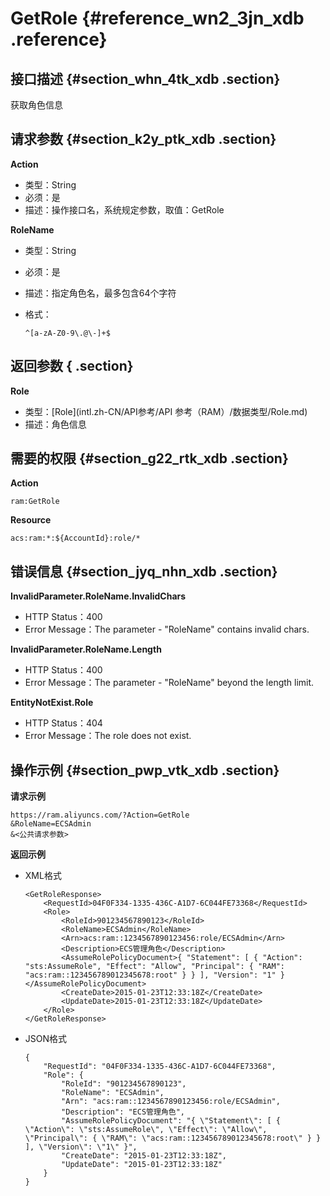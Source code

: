 # GetRole {#reference_wn2_3jn_xdb .reference}

## 接口描述 {#section_whn_4tk_xdb .section}

获取角色信息

## 请求参数 {#section_k2y_ptk_xdb .section}

**Action**

-   类型：String
-   必须：是
-   描述：操作接口名，系统规定参数，取值：GetRole

**RoleName**

-   类型：String
-   必须：是
-   描述：指定角色名，最多包含64个字符
-   格式：

    ```
    ^[a-zA-Z0-9\.@\-]+$
    ```


## 返回参数 { .section}

**Role**

-   类型：[Role](intl.zh-CN/API参考/API 参考（RAM）/数据类型/Role.md)
-   描述：角色信息

## 需要的权限 {#section_g22_rtk_xdb .section}

**Action**

```
ram:GetRole
```

**Resource**

```
acs:ram:*:${AccountId}:role/*
```

## 错误信息 {#section_jyq_nhn_xdb .section}

**InvalidParameter.RoleName.InvalidChars**

-   HTTP Status：400
-   Error Message：The parameter - "RoleName" contains invalid chars.

**InvalidParameter.RoleName.Length**

-   HTTP Status：400
-   Error Message：The parameter - "RoleName" beyond the length limit.

**EntityNotExist.Role**

-   HTTP Status：404
-   Error Message：The role does not exist.

## 操作示例 {#section_pwp_vtk_xdb .section}

**请求示例**

```
https://ram.aliyuncs.com/?Action=GetRole
&RoleName=ECSAdmin
&<公共请求参数>
```

**返回示例**

-   XML格式

    ```
    <GetRoleResponse>
        <RequestId>04F0F334-1335-436C-A1D7-6C044FE73368</RequestId>
        <Role>
            <RoleId>901234567890123</RoleId>
            <RoleName>ECSAdmin</RoleName>
            <Arn>acs:ram::1234567890123456:role/ECSAdmin</Arn>
            <Description>ECS管理角色</Description>
            <AssumeRolePolicyDocument>{ "Statement": [ { "Action": "sts:AssumeRole", "Effect": "Allow", "Principal": { "RAM": "acs:ram::123456789012345678:root" } } ], "Version": "1" }</AssumeRolePolicyDocument>
            <CreateDate>2015-01-23T12:33:18Z</CreateDate>
            <UpdateDate>2015-01-23T12:33:18Z</UpdateDate>
        </Role>
    </GetRoleResponse>
    ```

-   JSON格式

    ```
    {
        "RequestId": "04F0F334-1335-436C-A1D7-6C044FE73368",
        "Role": {
            "RoleId": "901234567890123",
            "RoleName": "ECSAdmin",
            "Arn": "acs:ram::1234567890123456:role/ECSAdmin",
            "Description": "ECS管理角色",
            "AssumeRolePolicyDocument": "{ \"Statement\": [ { \"Action\": \"sts:AssumeRole\", \"Effect\": \"Allow\", \"Principal\": { \"RAM\": \"acs:ram::123456789012345678:root\" } } ], \"Version\": \"1\" }",
            "CreateDate": "2015-01-23T12:33:18Z",
            "UpdateDate": "2015-01-23T12:33:18Z"
        }
    }
    ```


